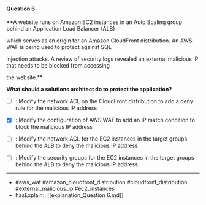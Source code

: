 #### Question  6

**A website runs on Amazon EC2 instances in an Auto Scaling group behind an Application Load Balancer (ALB)

which serves as an origin for an Amazon CloudFront distribution. An AWS WAF is being used to protect against SQL

injection attacks. A review of security logs revealed an external malicious IP that needs to be blocked from accessing

the website.**

**What should a solutions architect do to protect the application?**

- [ ] :  Modify the network ACL on the CloudFront distribution to add a deny rule for the malicious IP address

- [x] :  Modify the configuration of AWS WAF to add an IP match condition to block the malicious IP address

- [ ] :  Modify the network ACL for the EC2 instances in the target groups behind the ALB to deny the malicious IP address

- [ ] :  Modify the security groups for the EC2 instances in the target groups behind the ALB to deny the malicious IP address

----

- #aws_waf #amazon_cloudfront_distribution #cloudfront_distribution #external_malicious_ip #ec2_instances
- hasExplain:: [[explanation_Question  6.md]]
